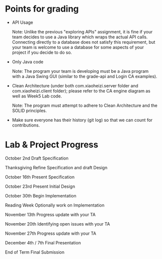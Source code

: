# Points for grading
- API Usage 
  
    Note: Unlike the previous "exploring APIs" assignment, it is fine if your team decides to use a Java library which wraps the actual API calls. Connecting directly to a database does not satisfy this requirement, but your team is welcome to use a database for some aspects of your project if you decide to do so.

- Only Java code 
  
  Note: The program your team is developing must be a Java program with a Java Swing GUI (similar to the grade-api and Login CA examples).
- Clean Architecture (under both com.xiaoheizi.server folder and com.xiaoheizi.client folder); please refer to the CA engine diagram as well as Week5 Lab code.

    Note: The program must attempt to adhere to Clean Architecture and the SOLID principles.
- Make sure everyone has their history (git log) so that we can count for contributions.

# Lab & Project Progress

October 2nd	Draft Specification

Thanksgiving	Refine Specification and draft Design

October 16th	Present Specification

October 23rd	Present Initial Design

October 30th	Begin Implementation

Reading Week	Optionally work on Implementation

November 13th	Progress update with your TA

November 20th	Identifying open issues with your TA

November 27th	Progress update with your TA

December 4th / 7th	Final Presentation

End of Term	Final Submission